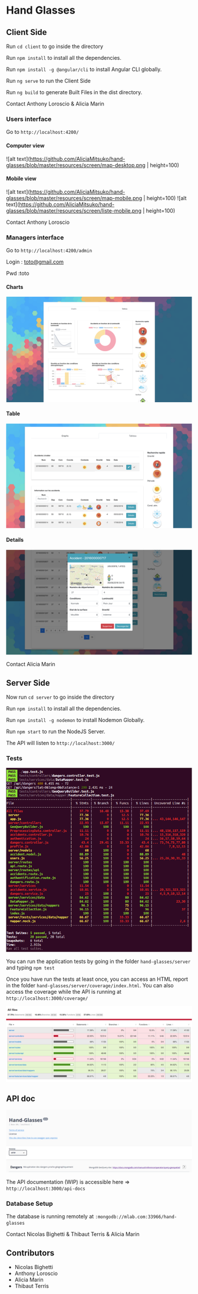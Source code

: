 # Hand Glasses

## Client Side

Run `cd client` to go inside the directory

Run `npm install` to install all the dependencies.

Run `npm install -g @angular/cli` to install Angular CLI globally.

Run `ng serve` to run the Client Side

Run `ng build` to generate Built Files in the dist directory.

Contact Anthony Loroscio & Alicia Marin

### Users interface
Go to `http://localhost:4200/`

#### Computer view
![alt text](https://github.com/AliciaMitsuko/hand-glasses/blob/master/resources/screen/map-desktop.png | height=100)

#### Mobile view
![alt text](https://github.com/AliciaMitsuko/hand-glasses/blob/master/resources/screen/map-mobile.png | height=100)
![alt text](https://github.com/AliciaMitsuko/hand-glasses/blob/master/resources/screen/liste-mobile.png | height=100)

Contact Anthony Loroscio

### Managers interface
Go to `http://localhost:4200/admin`

Login : toto@gmail.com

Pwd :toto

#### Charts
![alt text](https://github.com/AliciaMitsuko/hand-glasses/blob/master/resources/screen/charts.png)

#### Table
![alt text](https://github.com/AliciaMitsuko/hand-glasses/blob/master/resources/screen/table.png)

#### Details
![alt text](https://github.com/AliciaMitsuko/hand-glasses/blob/master/resources/screen/details.png)


Contact Alicia Marin

## Server Side

Now run `cd server` to go inside the directory

Run `npm install` to install all the dependencies.

Run `npm install -g nodemon` to install Nodemon Globally.

Run `npm start` to run the NodeJS Server.

The API will listen to `http://localhost:3000/`
### Tests

![alt text](https://github.com/AliciaMitsuko/hand-glasses/blob/master/resources/screen/tests.png)

You can run the application tests by going in the folder `hand-glasses/server` and typing `npm test`

Once you have run the tests at least once, you can access an HTML report in the folder `hand-glasses/server/coverage/index.html`. You can also access the coverage while the API is running at `http://localhost:3000/coverage/`

![alt text](https://github.com/AliciaMitsuko/hand-glasses/blob/master/resources/screen/coverage.png)

## API doc

![alt text](https://github.com/AliciaMitsuko/hand-glasses/blob/master/resources/screen/swagger.png)

The API documentation (WIP) is accessible here => `http://localhost:3000/api-docs`


### Database Setup

The database is running remotely at `:mongodb://mlab.com:33966/hand-glasses`

Contact Nicolas Bighetti & Thibaut Terris & Alicia Marin

## Contributors
- Nicolas Bighetti 
- Anthony Loroscio
- Alicia Marin
- Thibaut Terris
